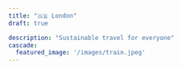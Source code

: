 ```yaml
---
title: "🇬🇧 London"
draft: true

description: "Sustainable travel for everyone"
cascade:
  featured_image: '/images/train.jpeg'
---
```


